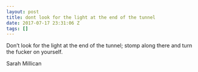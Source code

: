 ```yaml
---
layout: post
title: dont look for the light at the end of the tunnel
date: 2017-07-17 23:31:06 Z
tags: []
---
```

Don’t look for the light at the end of the tunnel; stomp along there and turn the fucker on yourself.

Sarah Millican

